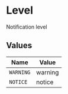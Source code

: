 # Level

Notification level


## Values

| Name      | Value     |
| --------- | --------- |
| `WARNING` | warning   |
| `NOTICE`  | notice    |